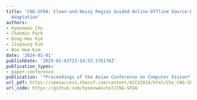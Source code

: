 ```yaml
---
title: 'CNG-SFDA: Clean-and-Noisy Region Guided Online-Offline Source-Free Domain
  Adaptation'
authors:
- Hyeonwoo Cho
- Chanmin Park
- Dong-Hee Kim
- Jinyoung Kim
- Won Hwa Kim
date: '2024-01-01'
publishDate: '2025-01-02T13:14:33.576170Z'
publication_types:
- paper-conference
publication: '*Proceedings of the Asian Conference on Computer Vision*'
url_pdf: https://openaccess.thecvf.com/content/ACCV2024/html/Cho_CNG-SFDA_Clean-and-Noisy_Region_Guided_Online-Offline_Source-Free_Domain_Adaptation_ACCV_2024_paper.html
url_code: https://github.com/hyeonwoocho7/CNG-SFDA
---
```

